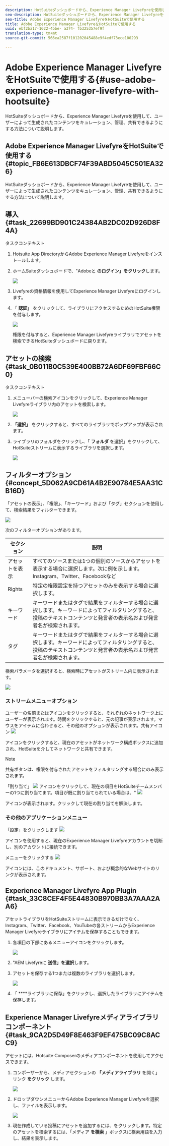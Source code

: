 ```yaml
---
description: HotSuiteダッシュボードから、Experience Manager Livefyreを使用して、ユーザーによって生成されたコンテンツをキュレーション、管理、共有できるようにする方法について説明します。
seo-description: HotSuiteダッシュボードから、Experience Manager Livefyreを使用して、ユーザーによって生成されたコンテンツをキュレーション、管理、共有できるようにする方法について説明します。
seo-title: Adobe Experience Manager LivefyreをHotSuiteで使用する
title: Adobe Experience Manager LivefyreをHotSuiteで使用する
uuid: ebf2ba17-1622-4bbe- a374- fb325357ef9f
translation-type: tm+mt
source-git-commit: 566ea2587f101202045488e9f4edf73ece100293

---
```



# Adobe Experience Manager LivefyreをHotSuiteで使用する{#use-adobe-experience-manager-livefyre-with-hootsuite}

HotSuiteダッシュボードから、Experience Manager Livefyreを使用して、ユーザーによって生成されたコンテンツをキュレーション、管理、共有できるようにする方法について説明します。

## Adobe Experience Manager LivefyreをHotSuiteで使用する {#topic_FB6E613DBCF74F39ABD5045C501EA326}

HotSuiteダッシュボードから、Experience Manager Livefyreを使用して、ユーザーによって生成されたコンテンツをキュレーション、管理、共有できるようにする方法について説明します。

## 導入 {#task_22699BD901C24384AB2DC02D926D8F4A}

タスクコンテキスト

1. Hotsuite App DirectoryからAdobe Experience Manager Livefyreをインストールします。

1. ホームSuiteダッシュボードで、"Adobeと **のログイン」をクリック**します。

   ![](assets/hootsuite-login.png)

1. Livefyreの資格情報を使用してExperience Manager Livefyreにログインします。
1. 「 **認証」** をクリックして、ライブラリにアクセスするためのHotSuite権限を付与します。

   ![](assets/hootsuite-authorize.png)

   権限を付与すると、Experience Manager Livefyreライブラリでアセットを検索できるHotSuiteダッシュボードに戻ります。

## アセットの検索 {#task_0B011B0C539E400BB72A6DF69FBF66C0}

タスクコンテキスト

1. メニューバーの検索アイコンをクリックして、Experience Manager Livefyreライブラリ内のアセットを検索します。

   ![](assets/hootsuite-search.png)

1. **「選択」** をクリックすると、すべてのライブラリでポップアップが表示されます。
1. ライブラリのフォルダをクリックし、「 **フォルダ** を選択」をクリックして、HotSuiteストリームに表示するライブラリを選択します。

   ![](assets/hootsuite-select.png)

## フィルターオプション {#concept_5D062A9CD61A4B2E90784E5AA31CB16D}

「アセットの表示」、「権限」、「キーワード」および「タグ」セクションを使用して、検索結果をフィルターできます。

![](assets/hootsuite-filters.png)

次のフィルターオプションがあります。

| セクション | 説明 |
|--- |--- |
| アセットを表示 | すべてのソースまたは1つの個別のソースからアセットを表示する場合に選択します。次に例を示します。Instagram、Twitter、Facebookなど |
| Rights | 特定の権限設定を持つアセットのみを表示する場合に選択します。 |
| キーワード | キーワードまたはタグで結果をフィルターする場合に選択します。キーワードによってフィルタリングすると、投稿のテキストコンテンツと発言者の表示名および発言者名が検索されます。 |
| タグ | キーワードまたはタグで結果をフィルターする場合に選択します。キーワードによってフィルタリングすると、投稿のテキストコンテンツと発言者の表示名および発言者名が検索されます。 |

検索パラメータを選択すると、検索時にアセットがストリーム内に表示されます。

![](assets/hootsuite-stream.png)

### ストリームメニューオプション

ユーザーの名前またはアイコンをクリックすると、それぞれのネットワーク上にユーザーが表示されます。時間をクリックすると、元の記事が表示されます。マウスをアイテムに合わせると、その他のオプションが表示されます。共有アイコン ![](assets/share.png)

アイコンをクリックすると、現在のアセットがネットワーク構成ボックスに追加され、HotSuiteを介してネットワークと共有できます。

>[!NOTE]
>
>共有ボタンは、権限を付与されたアセットをフィルタリングする場合にのみ表示されます。

「割り当て」 ![](assets/assign.png) アイコンをクリックして、現在の項目をHotSuiteチームメンバーの1つに割り当てます。項目が既に割り当てられている場合は、" ![](assets/resolve.png)

アイコンが表示されます。クリックして現在の割り当てを解決します。

### その他のアプリケーションメニュー

「設定」をクリックします ![](assets/settings.png)

アイコンを使用すると、現在のExperience Manager Livefyreアカウントを切断し、別のアカウントに接続できます。

メニューをクリックする ![](assets/menu.png)

アイコンには、このドキュメント、サポート、および概念的なWebサイトのリンクが表示されます。

## Experience Manager Livefyre App Plugin {#task_33C8CEF4F5E44830B970BB3A7AAA2AA6}

アセットライブラリをHotSuiteストリームに表示できるだけでなく、Instagram、Twitter、Facebook、YouTubeの各ストリームからExperience Manager Livefyreライブラリにアイテムを保存することもできます。

1. 各項目の下部にあるメニューアイコンをクリックします。

   ![](assets/hootsuite-menu-icon.png)

1. "AEM Livefyreに **送信」を選択**します。
1. アセットを保存する1つまたは複数のライブラリを選択します。

   ![](assets/hootsuite-save.png)

1. 「 ****ライブラリに保存」をクリックし、選択したライブラリにアイテムを保存します。

## Experience Manager Livefyreメディアライブラリコンポーネント {#task_9CA2D5D49F8E463F9EF475BC09C8ACC9}

アセットには、Hotsuite Composerのメディアコンポーネントを使用してアクセスできます。

1. コンポーザーから、メディアセクションの **「メディアライブラリ** を開く」リンク **をクリック** します。

   ![](assets/hootsuite-open-media-library.png)

1. ドロップダウンメニューからAdobe Experience Manager Livefyreを選択し、ファイルを表示します。

   ![](assets/hootsuite-aem-files.png)

1. 現在作成している投稿にアセットを追加するには、をクリックします。特定のアセットを検索するには、「メディア **を検索** 」ボックスに検索用語を入力し、結果を表示します。
